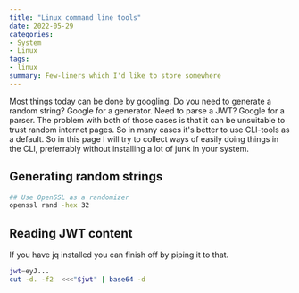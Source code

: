 ```yaml
---
title: "Linux command line tools"
date: 2022-05-29
categories:
- System
- Linux
tags:
- linux
summary: Few-liners which I'd like to store somewhere
---
```


Most things today can be done by googling. Do you need to generate a random string? Google for a generator. Need to parse a JWT? Google for a parser.
The problem with both of those cases is that it can be unsuitable to trust random internet pages. So in many cases it's better to use CLI-tools as a default.
So in this page I will try to collect ways of easily doing things in the CLI, preferrably without installing a lot of junk in your system.

## Generating random strings
```bash
## Use OpenSSL as a randomizer
openssl rand -hex 32
```

## Reading JWT content
If you have jq installed you can finish off by piping it to that.
```bash
jwt=eyJ...
cut -d. -f2  <<<"$jwt" | base64 -d
```
